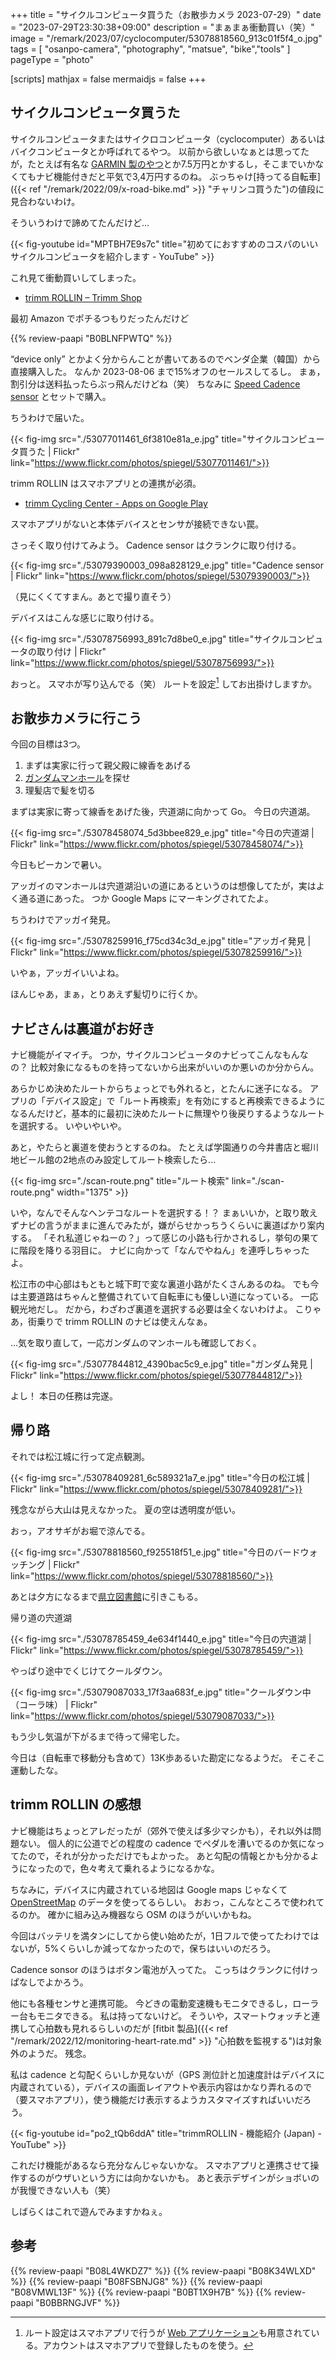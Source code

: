 +++
title = "サイクルコンピュータ買うた（お散歩カメラ 2023-07-29）"
date =  "2023-07-29T23:30:38+09:00"
description = "まぁまぁ衝動買い（笑）"
image = "/remark/2023/07/cyclocomputer/53078818560_913c01f5f4_o.jpg"
tags = [ "osanpo-camera", "photography", "matsue", "bike","tools" ]
pageType = "photo"

[scripts]
  mathjax = false
  mermaidjs = false
+++

## サイクルコンピュータ買うた

サイクルコンピュータまたはサイクロコンピュータ（cyclocomputer）あるいはバイクコンピュータとか呼ばれてるやつ。
以前から欲しいなぁとは思ってたが，たとえば有名な [GARMIN 製のやつ](https://www.amazon.co.jp/dp/B0C1K9T3W3?tag=baldandersinf-22&linkCode=ogi&th=1&psc=1 "Amazon | ガーミン(GARMIN) Edge 840 Bundle サイクルコンピューター スピードセンサー/ケイデンスセンサー/心拍センサーセット タッチスクリーン搭載 自転車用ナビ GPS搭載 スタミナ測定 010-02695-16 【日本正規品】 | ガーミン(GARMIN) | スポーツ＆アウトドア")とか7.5万円とかするし，そこまでいかなくてもナビ機能付きだと平気で3,4万円するのね。
ぶっちゃけ[持ってる自転車]({{< ref "/remark/2022/09/x-road-bike.md" >}} "チャリンコ買うた")の値段に見合わないわけ。

そういうわけで諦めてたんだけど...

{{< fig-youtube id="MPTBH7E9s7c" title="初めてにおすすめのコスパのいいサイクルコンピュータを紹介します - YouTube" >}}

これ見て衝動買いしてしまった。

- [trimm ROLLIN – Trimm Shop](https://shop.trimm.bike/ja/product/trimmrollin-in-japan/)

最初 Amazon でポチるつもりだったんだけど

{{% review-paapi "B0BLNFPWTQ" %}} <!-- trimm ROLLIN サイクルコンピュータ -->

“device only” とかよく分からんことが書いてあるのでベンダ企業（韓国）から直接購入した。
なんか 2023-08-06 まで15%オフのセールスしてるし。
まぁ，割引分は送料払ったらぶっ飛んだけどね（笑） ちなみに [Speed Cadence sensor](https://shop.trimm.bike/ja/product/1078/ "Speed Cadence sensor – Trimm Shop") とセットで購入。

ちうわけで届いた。

{{< fig-img src="./53077011461_6f3810e81a_e.jpg" title="サイクルコンピュータ買うた | Flickr" link="https://www.flickr.com/photos/spiegel/53077011461/">}}

trimm ROLLIN はスマホアプリとの連携が必須。

- [trimm Cycling Center - Apps on Google Play](https://play.google.com/store/apps/details?id=bike.trimm.rideWithMe&hl=en_US)

スマホアプリがないと本体デバイスとセンサが接続できない罠。

さっそく取り付けてみよう。
Cadence sensor はクランクに取り付ける。

{{< fig-img src="./53079390003_098a828129_e.jpg" title="Cadence  sensor | Flickr" link="https://www.flickr.com/photos/spiegel/53079390003/">}}

（見にくくてすまん。あとで撮り直そう）

デバイスはこんな感じに取り付ける。

{{< fig-img src="./53078756993_891c7d8be0_e.jpg" title="サイクルコンピュータの取り付け | Flickr" link="https://www.flickr.com/photos/spiegel/53078756993/">}}

おっと。
スマホが写り込んでる（笑） ルートを設定[^rt1] してお出掛けしますか。

[^rt1]: ルート設定はスマホアプリで行うが [Web アプリケーション](https://cc.trimm.bike/ "trimm Center")も用意されている。アカウントはスマホアプリで登録したものを使う。

## お散歩カメラに行こう

今回の目標は3つ。

1. まずは実家に行って親父殿に線香をあげる
2. [ガンダムマンホール]を探せ
3. 理髪店で髪を切る


まずは実家に寄って線香をあげた後，宍道湖に向かって Go。
今日の宍道湖。

{{< fig-img src="./53078458074_5d3bbee829_e.jpg" title="今日の宍道湖 | Flickr" link="https://www.flickr.com/photos/spiegel/53078458074/">}}

今日もピーカンで暑い。

アッガイのマンホールは宍道湖沿いの道にあるというのは想像してたが，実はよく通る道にあった。
つか Google Maps にマーキングされてたよ。

ちうわけでアッガイ発見。

{{< fig-img src="./53078259916_f75cd34c3d_e.jpg" title="アッガイ発見 | Flickr" link="https://www.flickr.com/photos/spiegel/53078259916/">}}

いやぁ，アッガイいいよね。

ほんじゃあ，まぁ，とりあえず髪切りに行くか。

## ナビさんは裏道がお好き

ナビ機能がイマイチ。
つか，サイクルコンピュータのナビってこんなもんなの？ 比較対象になるものを持ってないから出来がいいのか悪いのか分からん。

あらかじめ決めたルートからちょっとでも外れると，とたんに迷子になる。
アプリの「デバイス設定」で「ルート再検索」を有効にすると再検索できるようになるんだけど，基本的に最初に決めたルートに無理やり後戻りするようなルートを選択する。
いやいやいや。

あと，やたらと裏道を使おうとするのね。
たとえば学園通りの今井書店と堀川地ビール館の2地点のみ設定してルート検索したら...

{{< fig-img src="./scan-route.png" title="ルート検索" link="./scan-route.png" width="1375" >}}

いや，なんでそんなヘンテコなルートを選択する！？ まぁいいか，と取り敢えずナビの言うがままに進んでみたが，嫌がらせかっちうくらいに裏道ばかり案内する。
「それ私道じゃねーの？」って感じの小路も行かされるし，挙句の果てに階段を降りる羽目に。
ナビに向かって「なんでやねん」を連呼しちゃったよ。

松江市の中心部はもともと城下町で変な裏道小路がたくさんあるのね。
でも今は主要道路はちゃんと整備されていて自転車にも優しい道になっている。
一応観光地だし。
だから，わざわざ裏道を選択する必要は全くないわけよ。
こりゃあ，街乗りで trimm ROLLIN のナビは使えんなぁ。

...気を取り直して，一応ガンダムのマンホールも確認しておく。

{{< fig-img src="./53077844812_4390bac5c9_e.jpg" title="ガンダム発見 | Flickr" link="https://www.flickr.com/photos/spiegel/53077844812/">}}

よし！ 本日の任務は完遂。

## 帰り路

それでは松江城に行って定点観測。

{{< fig-img src="./53078409281_6c589321a7_e.jpg" title="今日の松江城 | Flickr" link="https://www.flickr.com/photos/spiegel/53078409281/">}}

残念ながら大山は見えなかった。
夏の空は透明度が低い。

おっ，アオサギがお堀で涼んでる。

{{< fig-img src="./53078818560_f925518f51_e.jpg" title="今日のバードウォッチング | Flickr" link="https://www.flickr.com/photos/spiegel/53078818560/">}}

あとは夕方になるまで[県立図書館][島根県立図書館]に引きこもる。

帰り道の宍道湖

{{< fig-img src="./53078785459_4e634f1440_e.jpg" title="今日の宍道湖 | Flickr" link="https://www.flickr.com/photos/spiegel/53078785459/">}}

やっぱり途中でくじけてクールダウン。

{{< fig-img src="./53079087033_17f3aa683f_e.jpg" title="クールダウン中（コーラ味） | Flickr" link="https://www.flickr.com/photos/spiegel/53079087033/">}}

もう少し気温が下がるまで待って帰宅した。

今日は（自転車で移動分も含めて）13K歩あるいた勘定になるようだ。
そこそこ運動したな。

## trimm ROLLIN の感想

ナビ機能はちょっとアレだったが（郊外で使えば多少マシかも），それ以外は問題ない。
個人的に公道でどの程度の cadence でペダルを漕いでるのか気になってたので，それが分かっただけでもよかった。
あと勾配の情報とかも分かるようになったので，色々考えて乗れるようになるかな。

ちなみに，デバイスに内蔵されている地図は Google maps じゃなくて [OpenStreetMap](https://www.openstreetmap.org/) のデータを使ってるらしい。
おおっ，こんなところで使われてるのか。
確かに組み込み機器なら OSM のほうがいいかもね。

今回はバッテリを満タンにしてから使い始めたが，1日フルで使ってたわけではないが，5%くらいしか減ってなかったので，保ちはいいのだろう。

Cadence sonsor のほうはボタン電池が入ってた。
こっちはクランクに付けっぱなしでよかろう。

他にも各種センサと連携可能。
今どきの電動変速機もモニタできるし，ローラー台もモニタできる。
私は持ってないけど。
そういや，スマートウォッチと連携して心拍数も見れるらしいのだが [fitbit 製品]({{< ref "/remark/2022/12/monitoring-heart-rate.md" >}} "心拍数を監視する")は対象外のようだ。
残念。

私は cadence と勾配くらいしか見ないが（GPS 測位計と加速度計はデバイスに内蔵されている），デバイスの画面レイアウトや表示内容はかなり弄れるので（要スマホアプリ），使う機能だけ表示するようカスタマイズすればいいだろう。

{{< fig-youtube id="po2_tQb6ddA" title="trimmROLLIN - 機能紹介 (Japan) - YouTube" >}}

これだけ機能があるなら充分なんじゃないかな。
スマホアプリと連携させて操作するのがウザいという方には向かないかも。
あと表示デザインがショボいのが我慢できない人も（笑）

しばらくはこれで遊んでみますかねぇ。

[ガンダムマンホール]: https://www.water.matsue.shimane.jp/jogesuido/designmanhole/gundam-manhole.html "ガンダムマンホール｜デザインマンホールふた｜上下水道について｜松江市上下水道局"
[島根県立図書館]: https://www.library.pref.shimane.lg.jp/

## 参考

{{% review-paapi "B08L4WKDZ7" %}} <!-- PowerShot ZOOM -->
{{% review-paapi "B08K34WLXD" %}} <!-- ステムバッグ（stem bag） -->
{{% review-paapi "B08FSBNJG8" %}} <!-- Fitbit Inspire2 -->
{{% review-paapi "B08VMWL13F" %}} <!-- VAAM -->
{{% review-paapi "B0BT1X9H7B" %}} <!-- 日焼け止め -->
{{% review-paapi "B0BBRNGJVF" %}} <!-- アッガイ -->
